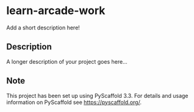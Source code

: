 # learn-arcade-work

Add a short description here!


## Description

A longer description of your project goes here...


## Note

This project has been set up using PyScaffold 3.3. For details and usage
information on PyScaffold see https://pyscaffold.org/.
